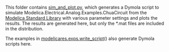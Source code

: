 This folder contains [sim_and_plot.py](sim_and_plot.py), which generates a
Dymola script to simulate Modelica.Electrical.Analog.Examples.ChuaCircuit from
the [Modelica Standard Library] with various parameter settings and plots the
results.  The results are generated here, but only the \*.mat files are included
in the distribution.

The examples in
[modelicares.exps.write_script](http://kdavies4.github.io/ModelicaRes/exps.html#modelicares.exps.write_script)() also generate Dymola scripts here.


[Modelica Standard Library]: https://github.com/modelica/ModelicaStandardLibrary
